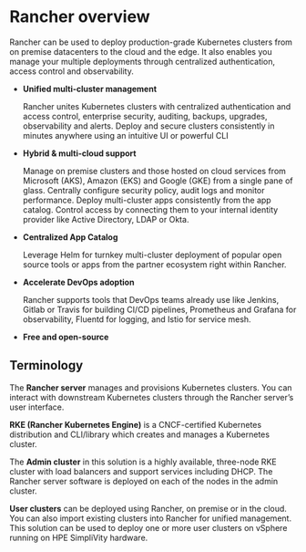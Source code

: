 # Rancher overview

Rancher can be used to deploy production-grade Kubernetes clusters from on premise datacenters to the cloud and the edge.
It also enables you manage your multiple deployments through centralized authentication, access control and observability.

- **Unified multi-cluster management**

    Rancher unites Kubernetes clusters with centralized authentication and access control, enterprise security, auditing, backups, upgrades, observability and alerts. Deploy and secure clusters consistently in minutes anywhere using an intuitive UI or powerful CLI

- **Hybrid & multi-cloud support**

    Manage on premise clusters and those hosted on cloud services from Microsoft (AKS), Amazon (EKS) and Google (GKE) from a single pane of glass. Centrally configure security policy, audit logs and monitor performance. Deploy multi-cluster apps consistently from the app catalog. Control access by connecting them to your internal identity provider like Active Directory, LDAP or Okta.

- **Centralized App Catalog**

   Leverage Helm for turnkey multi-cluster deployment of popular open source tools or apps from the partner ecosystem right within Rancher.

- **Accelerate DevOps adoption**

    Rancher supports tools that DevOps teams already use like Jenkins, Gitlab or Travis for building CI/CD pipelines, Prometheus and Grafana for observability, Fluentd for logging, and Istio for service mesh.

- **Free and open-source**

## Terminology

The **Rancher server** manages and provisions Kubernetes clusters. You can interact with downstream Kubernetes clusters through the Rancher server’s user interface.

**RKE (Rancher Kubernetes Engine)** is a CNCF-certified Kubernetes distribution and CLI/library which creates and manages a Kubernetes cluster.

The **Admin cluster** in this solution is a highly available, three-node RKE cluster with load balancers and support 
services including DHCP. The Rancher server software is deployed on each of the nodes in the admin cluster.

**User clusters** can be deployed using Rancher, on premise or in the cloud. You can also import existing clusters into
Rancher for unified management. This solution can be used to deploy one or more user clusters on vSphere
running on HPE SimpliVity hardware.

